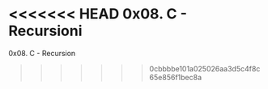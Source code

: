 <<<<<<< HEAD
0x08. C - Recursioni
=======
0x08. C - Recursion
>>>>>>> 0cbbbbe101a025026aa3d5c4f8c65e856f1bec8a
